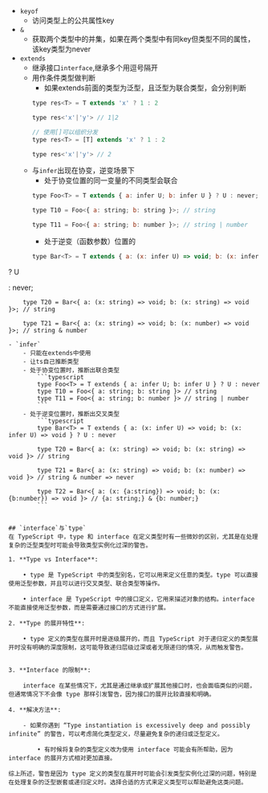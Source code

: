 - `keyof`
	- 访问类型上的公共属性key
- `&`
	- 获取两个类型中的并集，如果在两个类型中有同key但类型不同的属性，该key类型为never
- `extends`
	- 继承接口`interface`,继承多个用逗号隔开
	- 用作条件类型做判断
		- 如果extends前面的类型为泛型，且泛型为联合类型，会分别判断
		```javascript
		type res<T> = T extends 'x' ? 1 : 2

		type res<'x'|'y'> // 1|2

		// 使用[]可以组织分发
		type res<T> = [T] extends 'x' ? 1 : 2

		type res<'x'|'y'> // 2
	   ```
	- 与`infer`出现在协变，逆变场景下
		- 处于协变位置的同一变量的不同类型会联合
		```javascript
		type Foo<T> = T extends { a: infer U; b: infer U } ? U : never;

		type T10 = Foo<{ a: string; b: string }>; // string
		
		type T11 = Foo<{ a: string; b: number }>; // string | number

		```
		- 处于逆变（函数参数）位置的
		```javascript
		type Bar<T> = T extends { a: (x: infer U) => void; b: (x: infer U) => void }

? U

: never;

		type T20 = Bar<{ a: (x: string) => void; b: (x: string) => void }>; // string
		
		type T21 = Bar<{ a: (x: string) => void; b: (x: number) => void }>; // string & number
```
- `infer`
	- 只能在extends中使用
	- 让ts自己推断类型
	- 处于协变位置时，推断出联合类型
		```typescript
		type Foo<T> = T extends { a: infer U; b: infer U } ? U : never
		type T10 = Foo<{ a: string; b: string }> // string
		type T11 = Foo<{ a: string; b: number }> // string | number
		```
	- 处于逆变位置时，推断出交叉类型
		```typescript
		type Bar<T> = T extends { a: (x: infer U) => void; b: (x: infer U) => void } ? U : never

		type T20 = Bar<{ a: (x: string) => void; b: (x: string) => void }> // string

		type T21 = Bar<{ a: (x: string) => void; b: (x: number) => void }> // string & number => never

		type T22 = Bar<{ a: (x: {a:string}) => void; b: (x: {b:number}) => void }> // {a: string;} & {b: number;}
		```


## `interface`与`type`
在 TypeScript 中，type 和 interface 在定义类型时有一些微妙的区别，尤其是在处理复杂的泛型类型时可能会导致类型实例化过深的警告。

1. **Type vs Interface**:

	• type 是 TypeScript 中的类型别名，它可以用来定义任意的类型。type 可以直接使用泛型参数，并且可以进行交叉类型、联合类型等操作。
	
	• interface 是 TypeScript 中的接口定义，它用来描述对象的结构。interface 不能直接使用泛型参数，而是需要通过接口的方式进行扩展。

2. **Type 的展开特性**:
	
	• type 定义的类型在展开时是逐级展开的，而且 TypeScript 对于递归定义的类型展开时没有明确的深度限制，这可能导致递归层级过深或者无限递归的情况，从而触发警告。
	
	
3. **Interface 的限制**:

	interface 在某些情况下，尤其是通过继承或扩展其他接口时，也会面临类似的问题，但通常情况下不会像 type 那样引发警告，因为接口的展开比较直接和明确。

4. **解决方法**:

	- 如果你遇到 “Type instantiation is excessively deep and possibly infinite” 的警告，可以考虑简化类型定义，尽量避免复杂的递归或泛型定义。

		• 有时候将复杂的类型定义改为使用 interface 可能会有所帮助，因为 interface 的展开方式相对更加直接。

综上所述，警告是因为 type 定义的类型在展开时可能会引发类型实例化过深的问题，特别是在处理复杂的泛型嵌套或递归定义时。选择合适的方式来定义类型可以帮助避免这类问题。

